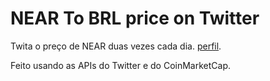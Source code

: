 # NEAR To BRL price on Twitter

Twita o preço de NEAR duas vezes cada dia. 
[perfil](https://twitter.com/NearBrl).

Feito usando as APIs do Twitter e do CoinMarketCap.